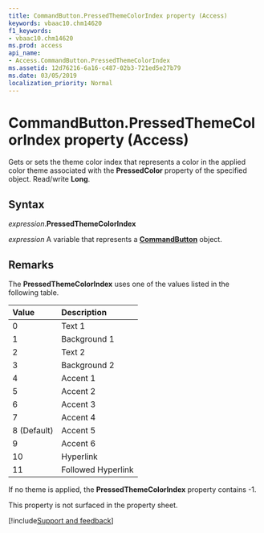 ```yaml
---
title: CommandButton.PressedThemeColorIndex property (Access)
keywords: vbaac10.chm14620
f1_keywords:
- vbaac10.chm14620
ms.prod: access
api_name:
- Access.CommandButton.PressedThemeColorIndex
ms.assetid: 12d76216-6a16-c487-02b3-721ed5e27b79
ms.date: 03/05/2019
localization_priority: Normal
---
```



# CommandButton.PressedThemeColorIndex property (Access)

Gets or sets the theme color index that represents a color in the applied color theme associated with the **PressedColor** property of the specified object. Read/write **Long**.


## Syntax

_expression_.**PressedThemeColorIndex**

_expression_ A variable that represents a **[CommandButton](Access.CommandButton.md)** object.


## Remarks

The **PressedThemeColorIndex** uses one of the values listed in the following table.

|Value|Description|
|:-----|:-----|
|0|Text 1|
|1 |Background 1|
|2|Text 2|
|3|Background 2|
|4|Accent 1|
|5|Accent 2|
|6|Accent 3|
|7|Accent 4|
|8 (Default)|Accent 5|
|9|Accent 6|
|10|Hyperlink|
|11|Followed Hyperlink|

If no theme is applied, the **PressedThemeColorIndex** property contains -1.

This property is not surfaced in the property sheet.



[!include[Support and feedback](~/includes/feedback-boilerplate.md)]